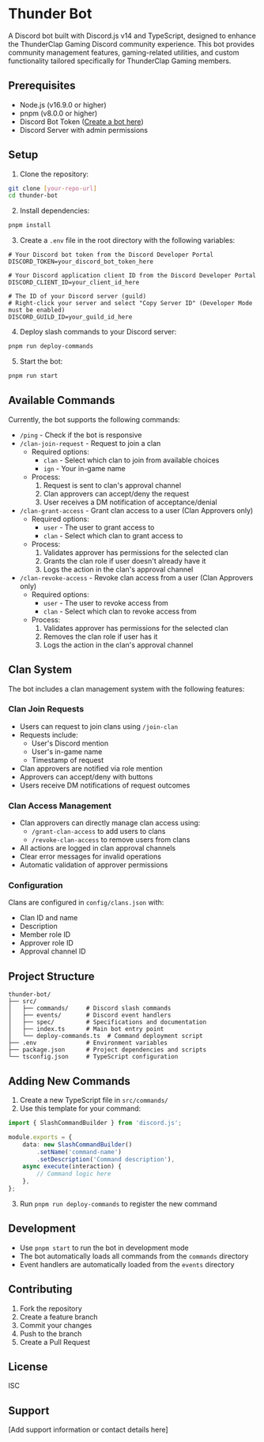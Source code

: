 # Thunder Bot

A Discord bot built with Discord.js v14 and TypeScript, designed to enhance the ThunderClap Gaming Discord community experience. This bot provides community management features, gaming-related utilities, and custom functionality tailored specifically for ThunderClap Gaming members.

## Prerequisites

- Node.js (v16.9.0 or higher)
- pnpm (v8.0.0 or higher)
- Discord Bot Token ([Create a bot here](https://discord.com/developers/applications))
- Discord Server with admin permissions

## Setup

1. Clone the repository:
```bash
git clone [your-repo-url]
cd thunder-bot
```

2. Install dependencies:
```bash
pnpm install
```

3. Create a `.env` file in the root directory with the following variables:
```env
# Your Discord bot token from the Discord Developer Portal
DISCORD_TOKEN=your_discord_bot_token_here

# Your Discord application client ID from the Discord Developer Portal
DISCORD_CLIENT_ID=your_client_id_here

# The ID of your Discord server (guild)
# Right-click your server and select "Copy Server ID" (Developer Mode must be enabled)
DISCORD_GUILD_ID=your_guild_id_here
```

4. Deploy slash commands to your Discord server:
```bash
pnpm run deploy-commands
```

5. Start the bot:
```bash
pnpm run start
```

## Available Commands

Currently, the bot supports the following commands:

- `/ping` - Check if the bot is responsive
- `/clan-join-request` - Request to join a clan
  - Required options:
    - `clan` - Select which clan to join from available choices
    - `ign` - Your in-game name
  - Process:
    1. Request is sent to clan's approval channel
    2. Clan approvers can accept/deny the request
    3. User receives a DM notification of acceptance/denial
- `/clan-grant-access` - Grant clan access to a user (Clan Approvers only)
  - Required options:
    - `user` - The user to grant access to
    - `clan` - Select which clan to grant access to
  - Process:
    1. Validates approver has permissions for the selected clan
    2. Grants the clan role if user doesn't already have it
    3. Logs the action in the clan's approval channel
- `/clan-revoke-access` - Revoke clan access from a user (Clan Approvers only)
  - Required options:
    - `user` - The user to revoke access from
    - `clan` - Select which clan to revoke access from
  - Process:
    1. Validates approver has permissions for the selected clan
    2. Removes the clan role if user has it
    3. Logs the action in the clan's approval channel

## Clan System

The bot includes a clan management system with the following features:

### Clan Join Requests
- Users can request to join clans using `/join-clan`
- Requests include:
  - User's Discord mention
  - User's in-game name
  - Timestamp of request
- Clan approvers are notified via role mention
- Approvers can accept/deny with buttons
- Users receive DM notifications of request outcomes

### Clan Access Management
- Clan approvers can directly manage clan access using:
  - `/grant-clan-access` to add users to clans
  - `/revoke-clan-access` to remove users from clans
- All actions are logged in clan approval channels
- Clear error messages for invalid operations
- Automatic validation of approver permissions

### Configuration
Clans are configured in `config/clans.json` with:
- Clan ID and name
- Description
- Member role ID
- Approver role ID
- Approval channel ID

## Project Structure

```
thunder-bot/
├── src/
│   ├── commands/     # Discord slash commands
│   ├── events/       # Discord event handlers
│   ├── spec/         # Specifications and documentation
│   ├── index.ts      # Main bot entry point
│   └── deploy-commands.ts  # Command deployment script
├── .env              # Environment variables
├── package.json      # Project dependencies and scripts
└── tsconfig.json     # TypeScript configuration
```

## Adding New Commands

1. Create a new TypeScript file in `src/commands/`
2. Use this template for your command:

```typescript
import { SlashCommandBuilder } from 'discord.js';

module.exports = {
    data: new SlashCommandBuilder()
        .setName('command-name')
        .setDescription('Command description'),
    async execute(interaction) {
        // Command logic here
    },
};
```

3. Run `pnpm run deploy-commands` to register the new command

## Development

- Use `pnpm start` to run the bot in development mode
- The bot automatically loads all commands from the `commands` directory
- Event handlers are automatically loaded from the `events` directory

## Contributing

1. Fork the repository
2. Create a feature branch
3. Commit your changes
4. Push to the branch
5. Create a Pull Request

## License

ISC

## Support

[Add support information or contact details here] 